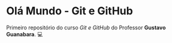 # Olá Mundo - Git e GitHub
Primeiro repositório do curso *Git e GitHub* do Professor **Gustavo Guanabara**. 💻

